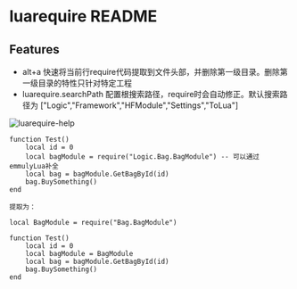 # luarequire README
## Features
* alt+a 快速将当前行require代码提取到文件头部，并删除第一级目录。删除第一级目录的特性只针对特定工程
* luarequire.searchPath 配置根搜索路径，require时会自动修正。默认搜索路径为 ["Logic","Framework","HFModule","Settings","ToLua"]

![luarequire-help](https://github.com/lin3348/luarequire_plugin/blob/203f3be3b034a6c47a19a4ad391fca1b56a87a51/res/luarequire-help.gif?raw=true)

```
function Test()
    local id = 0
    local bagModule = require("Logic.Bag.BagModule") -- 可以通过emmulyLua补全
    local bag = bagModule.GetBagById(id)
    bag.BuySomething()
end

提取为：

local BagModule = require("Bag.BagModule")

function Test()
    local id = 0
    local bagModule = BagModule
    local bag = bagModule.GetBagById(id)
    bag.BuySomething()
end
```
